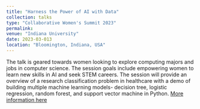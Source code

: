 ```yaml
---
title: "Harness the Power of AI with Data"
collection: talks
type: "Collaborative Women's Summit 2023"
permalink: 
venue: "Indiana University"
date: 2023-03-013
location: "Bloomington, Indiana, USA"
---
```

The talk is geared towards women looking to explore computing majors and jobs in computer science. The session goals include empowering women to learn new skills in AI and seek STEM careers. The session will provide an overview of a research classification problem in healthcare with a demo of building multiple machine learning models- decision tree, logistic regression, random forest, and support vector machine in Python.
[More information here](https://womenandtech.indiana.edu/summit/overview.html)

